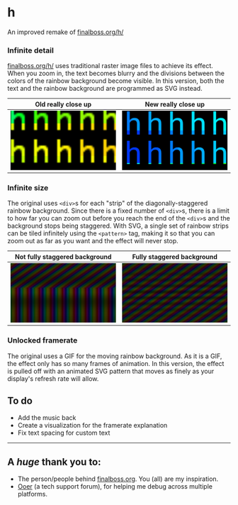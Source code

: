 # h

An improved remake of [finalboss.org/h/](finalboss.org/h/)

### Infinite detail
[finalboss.org/h/](finalboss.org/h/) uses traditional raster image files to achieve its effect. When you zoom in, the text becomes blurry and the divisions between the colors of the rainbow background become visible. In this version, both the text and the rainbow background are programmed as SVG instead.

  Old really close up           |  New really close up
:------------------------------:|:---------------------------:
  ![Blurry h's](readme/old-up-close.png)     |  ![Crisp h's](readme/new-up-close.png)

### Infinite size
The original uses `<div>`s for each "strip" of the diagonally-staggered rainbow background. Since there is a fixed number of `<div>`s, there is a limit to how far you can zoom out before you reach the end of the `<div>`s and the background stops being staggered. With SVG, a single set of rainbow strips can be tiled infinitely using the `<pattern>` tag, making it so that you can zoom out as far as you want and the effect will never stop.

  Not fully staggered background                 |  Fully staggered background
:--------------------------------------------:|:-------------------------------------:
  ![Picture of h where background isn't fully staggered](readme/not-fully-staggered.png) | ![Picture of h where background IS fully staggered](readme/fully-staggered.png)

### Unlocked framerate
The original uses a GIF for the moving rainbow background. As it is a GIF, the effect only has so many frames of animation. In this version, the effect is pulled off with an animated SVG pattern that moves as finely as your display's refresh rate will allow.

## To do
- Add the music back
- Create a visualization for the framerate explanation
- Fix text spacing for custom text

---
## A _huge_ thank you to:
- The person/people behind [finalboss.org](https://finalboss.org/). You (all) are my inspiration.
- [Ooer](https://www.reddit.com/r/ooer) (a tech support forum), for helping me debug across multiple platforms.
